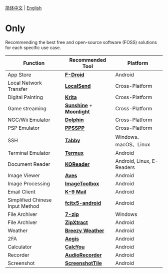 [简体中文](README.md) | [English](README_en.md)
# Only

Recommending the best free and open-source software (FOSS) solutions for each specific use case.

| Function                        | Recommended Tool                                                                                                 | Platform                  |
|---------------------------------|------------------------------------------------------------------------------------------------------------------|---------------------------|
| App Store                       | [**F-Droid**](https://f-droid.org/)                                                                              | Android                   |
| Local Network Transfer          | [**LocalSend**](https://github.com/localsend/localsend/releases)                                                 | Cross-Platform            |
| Digital Painting                | [**Krita**](https://krita.org/en/download/)                                                                      | Cross-Platform            |
| Game streaming                  | [**Sunshine**](https://github.com/LizardByte/Sunshine/releases) + [**Moonlight**](https://moonlight-stream.org/) | Cross-Platform            |
| NGC/Wii Emulator                | [**Dolphin**](https://dolphin-emu.org/)                                                                          | Cross-Platform            |
| PSP Emulator                    | [**PPSSPP**](https://www.ppsspp.org/download/)                                                                   | Cross-Platform            |
| SSH                             | [**Tabby**](https://github.com/Eugeny/tabby)                                                                     | Windows、macOS、Linux       |
| Terminal Emulator               | [**Termux**](https://f-droid.org/packages/com.termux/)                                                           | Android                   |
| Document Reader                 | [**KOReader**](https://github.com/koreader/koreader/releases)                                                    | Android, Linux, E-Readers |
| Image Viewer                    | [**Aves**](https://f-droid.org/packages/deckers.thibault.aves.libre)                                             | Android                   |
| Image Processing                | [**ImageToolbox**](https://f-droid.org/packages/ru.tech.imageresizershrinker)                                    | Android                   |
| Email Client                    | [**K-9 Mail**](https://github.com/thunderbird/thunderbird-android/releases)                                      | Android                   |
| Simplified Chinese Input Method | [**fcitx5-android**](https://f-droid.org/packages/org.fcitx.fcitx5.android/)                                     | Android                   |
| File Archiver                   | [**7-zip**](https://7-zip.org/)                                                                                  | Windows                   |
| File Archiver                   | [**ZipXtract**](https://github.com/WirelessAlien/ZipXtract/releases)                                             | Android                   |
| Weather                         | [**Breezy Weather**](https://f-droid.org/packages/org.breezyweather/)                                            | Android                   |
| 2FA                             | [**Aegis**](https://f-droid.org/packages/com.beemdevelopment.aegis/)                                             | Android                   |
| Calculator                      | [**CalcYou**](https://f-droid.org/packages/net.youapps.calcyou/)                                                 | Android                   |
| Recorder                        | [**AudioRecorder**](https://f-droid.org/packages/com.dimowner.audiorecorder/)                                    | Android                   |
| Screenshot                      | [**ScreenshotTile**](https://f-droid.org/packages/com.github.cvzi.screenshottile/)                               | Android                   |